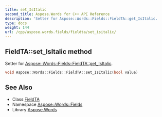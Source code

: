 ```yaml
---
title: set_IsItalic
second_title: Aspose.Words for C++ API Reference
description: 'Setter for Aspose::Words::Fields::FieldTA::get_IsItalic.'
type: docs
weight: 144
url: /cpp/aspose.words.fields/fieldta/set_isitalic/
---
```

## FieldTA::set_IsItalic method


Setter for [Aspose::Words::Fields::FieldTA::get_IsItalic](../get_isitalic/).

```cpp
void Aspose::Words::Fields::FieldTA::set_IsItalic(bool value)
```

## See Also

* Class [FieldTA](../)
* Namespace [Aspose::Words::Fields](../../)
* Library [Aspose.Words](../../../)
